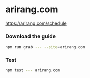 # arirang.com

https://arirang.com/schedule

### Download the guide

```sh
npm run grab --- --site=arirang.com
```

### Test

```sh
npm test --- arirang.com
```
